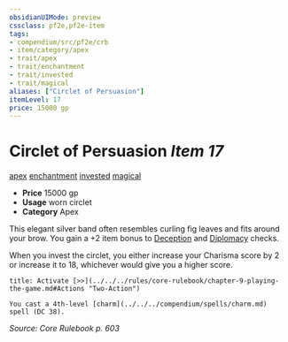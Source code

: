 ```yaml
---
obsidianUIMode: preview
cssclass: pf2e,pf2e-item
tags:
- compendium/src/pf2e/crb
- item/category/apex
- trait/apex
- trait/enchantment
- trait/invested
- trait/magical
aliases: ["Circlet of Persuasion"]
itemLevel: 17
price: 15000 gp
---
```

# Circlet of Persuasion *Item 17*  
[apex](../../../rules/traits/apex.md)  [enchantment](../../../rules/traits/enchantment.md)  [invested](../../../rules/traits/invested.md)  [magical](../../../rules/traits/magical.md)  

- **Price** 15000 gp
- **Usage** worn circlet
- **Category** Apex

This elegant silver band often resembles curling fig leaves and fits around your brow. You gain a +2 item bonus to [Deception](../../skills.md#Deception) and [Diplomacy](../../skills.md#Diplomacy) checks.

When you invest the circlet, you either increase your Charisma score by 2 or increase it to 18, whichever would give you a higher score.

```ad-embed-ability
title: Activate [>>](../../../rules/core-rulebook/chapter-9-playing-the-game.md#Actions "Two-Action")

You cast a 4th-level [charm](../../../compendium/spells/charm.md) spell (DC 38).
```

*Source: Core Rulebook p. 603*
